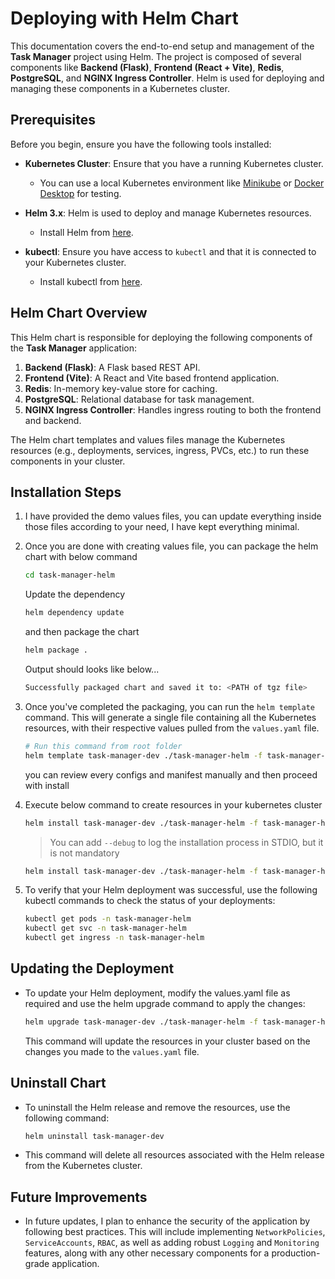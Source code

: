 # Deploying with Helm Chart

This documentation covers the end-to-end setup and management of the **Task Manager** project using Helm. The project is composed of several components like **Backend (Flask)**, **Frontend (React + Vite)**, **Redis**, **PostgreSQL**, and **NGINX Ingress Controller**. Helm is used for deploying and managing these components in a Kubernetes cluster.


## Prerequisites

Before you begin, ensure you have the following tools installed:

- **Kubernetes Cluster**: Ensure that you have a running Kubernetes cluster.
  - You can use a local Kubernetes environment like [Minikube](https://minikube.sigs.k8s.io/docs/) or [Docker Desktop](https://www.docker.com/products/docker-desktop) for testing.

- **Helm 3.x**: Helm is used to deploy and manage Kubernetes resources.
  - Install Helm from [here](https://helm.sh/docs/intro/install/).

- **kubectl**: Ensure you have access to `kubectl` and that it is connected to your Kubernetes cluster.
  - Install kubectl from [here](https://kubernetes.io/docs/tasks/tools/).


## Helm Chart Overview

This Helm chart is responsible for deploying the following components of the **Task Manager** application:

1. **Backend (Flask)**: A Flask based REST API.
2. **Frontend (Vite)**: A React and Vite based frontend application.
3. **Redis**: In-memory key-value store for caching.
4. **PostgreSQL**: Relational database for task management.
5. **NGINX Ingress Controller**: Handles ingress routing to both the frontend and backend.

The Helm chart templates and values files manage the Kubernetes resources (e.g., deployments, services, ingress, PVCs, etc.) to run these components in your cluster.


## Installation Steps

1. I have provided the demo values files, you can update everything inside those files according to your need, I have kept everything minimal.

2. Once you are done with creating values file, you can package the helm chart with below command

    ```bash
    cd task-manager-helm
    ```

    Update the dependency

    ```bash
    helm dependency update
    ```

    and then package the chart

    ```bash
    helm package .
    ```

    Output should looks like below...
    ```bash
    Successfully packaged chart and saved it to: <PATH of tgz file>
    ```

3. Once you've completed the packaging, you can run the `helm template` command. This will generate a single file containing all the Kubernetes resources, with their respective values pulled from the `values.yaml` file.

    ```bash
    # Run this command from root folder
    helm template task-manager-dev ./task-manager-helm -f task-manager-helm/values-development.yaml > rendered.yaml
    ```
    you can review every configs and manifest manually and then proceed with install

4. Execute below command to create resources in your kubernetes cluster

    ```bash
    helm install task-manager-dev ./task-manager-helm -f task-manager-helm/values-development.yaml
    ```
    > You can add `--debug` to log the installation process in STDIO, but it is not mandatory
    ```bash
    helm install task-manager-dev ./task-manager-helm -f task-manager-helm/values-development.yaml --debug
    ```

5. To verify that your Helm deployment was successful, use the following kubectl commands to check the status of your deployments:

    ```bash
    kubectl get pods -n task-manager-helm
    kubectl get svc -n task-manager-helm
    kubectl get ingress -n task-manager-helm
    ```

## Updating the Deployment

- To update your Helm deployment, modify the values.yaml file as required and use the helm upgrade command to apply the changes:

    ```bash
    helm upgrade task-manager-dev ./task-manager-helm -f task-manager-helm/values-development.yaml
    ```
    This command will update the resources in your cluster based on the changes you made to the `values.yaml` file.

## Uninstall Chart

- To uninstall the Helm release and remove the resources, use the following command:
    ```bash
    helm uninstall task-manager-dev
    ```
- This command will delete all resources associated with the Helm release from the Kubernetes cluster.


## Future Improvements
- In future updates, I plan to enhance the security of the application by following best practices. This will include implementing `NetworkPolicies`, `ServiceAccounts`, `RBAC`, as well as adding robust `Logging` and `Monitoring` features, along with any other necessary components for a production-grade application.
